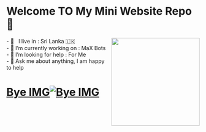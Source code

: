 # Welcome TO My Mini Website Repo 👋

<img align='right' src="https://user-images.githubusercontent.com/86920820/141724764-1f8671a0-5dc5-4826-8a7e-198911984ac5.png" width="230">
-  🚶‍ &nbsp; I live in : Sri Lanka 🇱🇰  <br>
-  🔭 I’m currently working on : MaX Bots  <br>
-  🤔 I’m looking for help : For  Me  <br>
-  💬 Ask me about anything, I am happy to help

# <a title="Bye Sir 🔥" href="https://github.com/SenuGamerBoy" target="_blank">Bye IMG<img src="https://toppng.com/uploads/preview/banner-chibi-by-xnekorux-on-deviantart-chibi-deadpool-dibujo-11563112125twsf5zci0n.png" alt="Bye IMG"></a>
